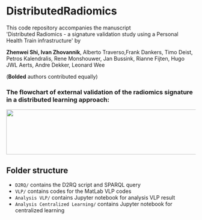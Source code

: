 # DistributedRadiomics

This code repository accompanies the manuscript  
'Distributed Radiomics - a signature validation study using a Personal Health Train infrastructure' 
by  

__Zhenwei Shi, Ivan Zhovannik__, Alberto Traverso,Frank Dankers, Timo Deist, Petros Kalendralis, Rene Monshouwer, Jan Bussink, Rianne Fijten, Hugo JWL Aerts, Andre Dekker, Leonard Wee

(__Bolded__ authors contributed equally)

### The flowchart of external validation of the radiomics signature in a distributed learning approach:

<img src="https://user-images.githubusercontent.com/17007301/49510185-bd007f80-f887-11e8-8f42-ae015f63388f.png " width="650" height="120">

## Folder structure
- `D2RQ/` contains the D2RQ script and SPARQL query
- `VLP/` contains codes for the MatLab VLP codes
- `Analysis VLP/` contains Jupyter notebook for analysis VLP result
- `Analysis Centralized Learning/` contains Jupyter notebook for centralized learning
